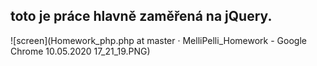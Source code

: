 ## toto je práce hlavně zaměřená na jQuery.
![screen](Homework_php.php at master · MelliPelli_Homework - Google Chrome 10.05.2020 17_21_19.PNG)
